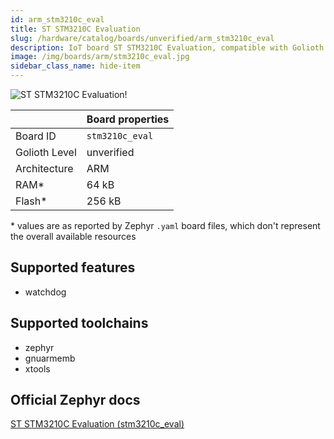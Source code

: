 ```yaml
---
id: arm_stm3210c_eval
title: ST STM3210C Evaluation
slug: /hardware/catalog/boards/unverified/arm_stm3210c_eval
description: IoT board ST STM3210C Evaluation, compatible with Golioth at unverified level.
image: /img/boards/arm/stm3210c_eval.jpg
sidebar_class_name: hide-item
---
```


[//]: # (This is an auto-generated file, do not edit! Changes to it will be lost upon re-generation)

![ST STM3210C Evaluation!](/img/boards/arm/stm3210c_eval.jpg "ST STM3210C Evaluation")

|                | Board properties     |
| -------------  | -------------------- |
| Board ID       | `stm3210c_eval` |
| Golioth Level  | unverified       |
| Architecture   | ARM |
| RAM*           | 64 kB |
| Flash*         | 256 kB |

\* values are as reported by Zephyr `.yaml` board files, which don't represent the overall available resources



## Supported features

* watchdog

## Supported toolchains

* zephyr
* gnuarmemb
* xtools

## Official Zephyr docs

[ST STM3210C Evaluation (stm3210c_eval)](https://docs.zephyrproject.org/latest/boards/arm/stm3210c_eval/doc/index.html)
